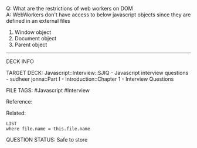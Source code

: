Q: What are the restrictions of web workers on DOM  
A: WebWorkers don't have access to below javascript objects since they are defined in an external files
1. Window object
2. Document object
3. Parent object
<!--ID: 1693596718719-->

---

DECK INFO

TARGET DECK: Javascript::Interview::SJIQ - Javascript interview questions - sudheer jonna::Part I - Introduction::Chapter 1 - Interview Questions

FILE TAGS: #Javascript #Interview

Reference:

Related:

```dataview
LIST
where file.name = this.file.name
```

QUESTION STATUS: Safe to store